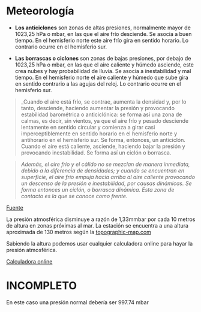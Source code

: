 # **Meteorología**

- **Los anticiclones** son zonas de altas presiones, normalmente mayor de 1023,25 hPa o mbar, en las que el aire frío desciende. Se asocia a buen tiempo. En el hemisferio norte
este aire frío gira en sentido horario. Lo contrario ocurre en el hemisferio sur.

- **Las borrascas o ciclones** son zonas de bajas presiones, por debajo de 1023,25 hPa o mbar, en las que el aire caliente y húmedo asciende, este crea nubes y hay probabilidad 
de lluvia. Se asocia a inestabilidad y mal tiempo. En el hemisferio norte el aire caliente y húmedo que sube gira en sentido contrario a las agujas del reloj. Lo contrario ocurre
en el hemisferio sur.

> _Cuando el aire está frío, se contrae, aumenta la densidad y, por lo tanto, desciende, haciendo aumentar la presión y provocando estabilidad barométrica o anticiclónica: se 
forma así una zona de calmas, es decir, sin vientos, ya que el aire frío y pesado desciende lentamente en sentido circular y comienza a girar casi imperceptiblemente en sentido 
horario en el hemisferio norte y antihorario en el hemisferio sur. Se forma, entonces, un anticiclón. Cuando el aire está caliente, asciende, haciendo bajar la presión y 
provocando inestabilidad. Se forma así un ciclón o borrasca.

> _Además, el aire frío y el cálido no se mezclan de manera inmediata, debido a la diferencia de densidades; y cuando se encuentran en superficie, el aire frío empuja hacia arriba 
al aire caliente provocando un descenso de la presión e inestabilidad, por causas dinámicas. Se forma entonces un ciclón, o borrasca dinámica. Esta zona de contacto es la que se 
conoce como frente._

[Fuente](https://es.wikipedia.org/wiki/Presi%C3%B3n_atmosf%C3%A9rica)

La presión atmosférica disminuye a razón de 1,33mmbar por cada 10 metros de altura en zonas próximas al mar. La estación se encuentra a una altura aproximada de 130 metros según
la [topographic-map.com](https://es-es.topographic-map.com/) 

Sabiendo la altura podemos usar cualquier calculadora online para hayar la presión atmosférica.

[Calculadora online](https://www.herramientasingenieria.com/onlinecalc/spa/altitud/altitud.html)

# **INCOMPLETO**
En este caso una presión normal debería ser 997.74 mbar

 
